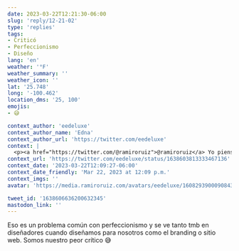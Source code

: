 ```yaml
---
date: 2023-03-22T12:21:30-06:00
slug: 'reply/12-21-02'
type: 'replies'
tags:
- Criticó
- Perfeccionismo
- Diseño
lang: 'en'
weather: '°F'
weather_summary: ''
weather_icon: ''
lat: '25.748'
long: '-100.462'
location_dms: '25, 100'
emojis:
- 😅

context_author: 'eedeluxe'
context_author_name: 'Edna'
context_author_url: 'https://twitter.com/eedeluxe'
context: |
  <p><a href="https://twitter.com/@ramiroruiz">@ramiroruiz</a> Yo pienso todo lo contrario. Estudié arquitectura y siempre pensé que no podría diseñar mi propia casa.</p>
context_url: 'https://twitter.com/eedeluxe/status/1638603813333467136'
context_date: '2023-03-22T12:09:27-06:00'
context_date_friendly: 'Mar 22, 2023 at 12:09 p.m.'
context_imgs: ''
avatar: 'https://media.ramiroruiz.com/avatars/eedeluxe/1608293900090843141/acGQNISy_bigger.jpg'

tweet_id: '1638606636200632345'
mastodon_link: ''
---
```

Eso es un problema común con perfeccionismo y se ve tanto tmb en diseñadores cuando diseñamos para nosotros como el branding o sitio web. Somos nuestro peor crítico 😅